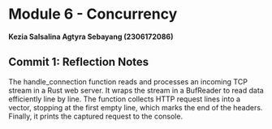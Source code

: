 # Module 6 - Concurrency
 **Kezia Salsalina Agtyra Sebayang (2306172086)**
 
 ## Commit 1: Reflection Notes

 The handle_connection function reads and processes an incoming TCP stream in a Rust web server. It wraps the stream in a BufReader to read data efficiently line by line. The function collects HTTP request lines into a vector, stopping at the first empty line, which marks the end of the headers. Finally, it prints the captured request to the console.